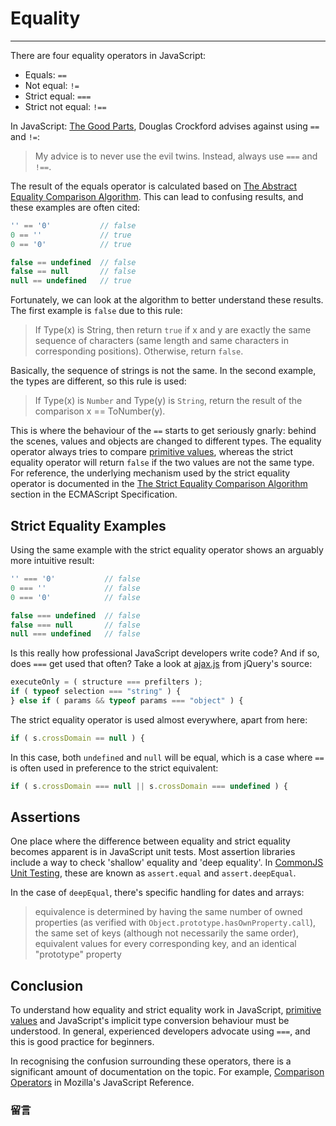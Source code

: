 # Equality

--------

There are four equality operators in JavaScript:

- Equals: `==`
- Not equal: `!=`
- Strict equal: `===`
- Strict not equal: `!==`

In JavaScript: [The Good Parts](http://www.amazon.co.uk/gp/product/0596517742/ref=as_li_qf_sp_asin_tl?ie=UTF8&tag=da0b-21&linkCode=as2&camp=1634&creative=6738&creativeASIN=0596517742), Douglas Crockford advises against using `==` and `!=`:

> My advice is to never use the evil twins. Instead, always use `===` and `!==`.

The result of the equals operator is calculated based on [The Abstract Equality Comparison Algorithm](http://es5.github.io/#x11.9.3). This can lead to confusing results, and these examples are often cited:

```javascript
'' == '0'           // false
0 == ''             // true
0 == '0'            // true

false == undefined  // false
false == null       // false
null == undefined   // true
```

Fortunately, we can look at the algorithm to better understand these results. The first example is `false` due to this rule:

> If Type(x) is String, then return `true` if x and y are exactly the same sequence of characters (same length and same characters in corresponding positions). Otherwise, return `false`.

Basically, the sequence of strings is not the same. In the second example, the types are different, so this rule is used:

> If Type(x) is `Number` and Type(y) is `String`, return the result of the comparison x == ToNumber(y).

This is where the behaviour of the `==` starts to get seriously gnarly: behind the scenes, values and objects are changed to different types. The equality operator always tries to compare [primitive values](primitives-value-and-objects.html), whereas the strict equality operator will return `false` if the two values are not the same type. For reference, the underlying mechanism used by the strict equality operator is documented in the [The Strict Equality Comparison Algorithm](http://es5.github.io/#x11.9.6) section in the ECMAScript Specification.

## Strict Equality Examples

Using the same example with the strict equality operator shows an arguably more intuitive result:

```javascript
'' === '0'           // false
0 === ''             // false
0 === '0'            // false

false === undefined  // false
false === null       // false
null === undefined   // false
```

Is this really how professional JavaScript developers write code? And if so, does `===` get used that often? Take a look at [ajax.js](https://github.com/jquery/jquery/blob/05337e78fa68aac3a3d703d7cc59f145f13ea779/src/ajax.js) from jQuery's source:

```javascript
executeOnly = ( structure === prefilters );
if ( typeof selection === "string" ) {
} else if ( params && typeof params === "object" ) {
```

The strict equality operator is used almost everywhere, apart from here:

```javascript
if ( s.crossDomain == null ) {
```

In this case, both `undefined` and `null` will be equal, which is a case where `==` is often used in preference to the strict equivalent:

```javascript
if ( s.crossDomain === null || s.crossDomain === undefined ) {
```

## Assertions

One place where the difference between equality and strict equality becomes apparent is in JavaScript unit tests. Most assertion libraries include a way to check 'shallow' equality and 'deep equality'. In [CommonJS Unit Testing](http://wiki.commonjs.org/wiki/Unit_Testing/1.0), these are known as `assert.equal` and `assert.deepEqual`.

In the case of `deepEqual`, there's specific handling for dates and arrays:

> equivalence is determined by having the same number of owned properties (as verified with `Object.prototype.hasOwnProperty.call`), the same set of keys (although not necessarily the same order), equivalent values for every corresponding key, and an identical "prototype" property

## Conclusion

To understand how equality and strict equality work in JavaScript, [primitive values](http://es5.github.io/#x4.3.2) and JavaScript's implicit type conversion behaviour must be understood. In general, experienced developers advocate using `===`, and this is good practice for beginners.

In recognising the confusion surrounding these operators, there is a significant amount of documentation on the topic. For example, [Comparison Operators](https://developer.mozilla.org/en-US/docs/JavaScript/Reference/Operators/Comparison_Operators) in Mozilla's JavaScript Reference.

### 留言
<div class="ds-thread" data-thread-key="#docs/js/javascript-101/002syntax-basics" data-title="liyuechun.com.cn" data-url="liyuechun.com.cn"></div>

<script type="text/javascript">
var duoshuoQuery = {short_name:"liyuechun"};
	(function() {
		var ds = document.createElement('script');
		ds.type = 'text/javascript';ds.async = true;
		ds.src = (document.location.protocol == 'https:' ? 'https:' : 'http:') + '//static.duoshuo.com/embed.js';
		ds.charset = 'UTF-8';
		(document.getElementsByTagName('head')[0]
		 || document.getElementsByTagName('body')[0]).appendChild(ds);
	})();
	</script>
